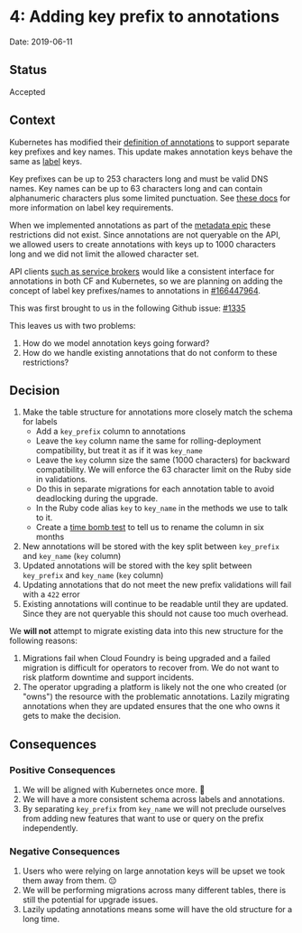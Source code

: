 4: Adding key prefix to annotations
================================

Date: 2019-06-11

Status
------

Accepted


Context
-------

Kubernetes has modified their [definition of annotations](https://kubernetes.io/docs/concepts/overview/working-with-objects/annotations/) to support separate key prefixes and key names.
This update makes annotation keys behave the same as [label](https://kubernetes.io/docs/concepts/overview/working-with-objects/labels/) keys.

Key prefixes can be up to 253 characters long and must be valid DNS names.
Key names can be up to 63 characters long and can contain alphanumeric characters plus some limited punctuation.
See [these docs](http://v3-apidocs.cloudfoundry.org/version/3.72.0/index.html#labels-and-selectors) for more information on label key requirements.

When we implemented annotations as part of the [metadata epic](https://www.pivotaltracker.com/epic/show/4124692) these restrictions did not exist.
Since annotations are not queryable on the API, we allowed users to create annotations with keys up to 1000 characters long and we did not limit the allowed character set.

API clients [such as service brokers](https://github.com/openservicebrokerapi/servicebroker/issues/654) would like a consistent interface for annotations in both CF and Kubernetes,
so we are planning on adding the concept of label key prefixes/names to annotations in [#166447964](https://www.pivotaltracker.com/story/show/166447964).

This was first brought to us in the following Github issue: [#1335](https://github.com/cloudfoundry/cloud_controller_ng/issues/1335)

This leaves us with two problems:
1. How do we model annotation keys going forward?
2. How do we handle existing annotations that do not conform to these restrictions?

Decision
--------

1. Make the table structure for annotations more closely match the schema for labels
    * Add a `key_prefix` column to annotations
    * Leave the `key` column name the same for rolling-deployment compatibility, but treat it as if it was `key_name`
    * Leave the `key` column size the same (1000 characters) for backward compatibility. We will enforce the 63 character limit on the Ruby side in validations.
    * Do this in separate migrations for each annotation table to avoid deadlocking during the upgrade.
    * In the Ruby code alias `key` to `key_name` in the methods we use to talk to it.
    * Create a [time bomb test](https://github.com/cloudfoundry/cloud_controller_ng/blob/b6ba5196722728a221034aadad076646f43f5de3/spec/support/deprecation_helpers.rb) to tell us to rename the column in six months
1. New annotations will be stored with the key split between `key_prefix` and `key_name` (`key` column)
1. Updated annotations will be stored with the key split between `key_prefix` and `key_name` (`key` column)
1. Updating annotations that do not meet the new prefix validations will fail with a `422` error
1. Existing annotations will continue to be readable until they are updated. Since they are not queryable this should not cause too much overhead.

We **will not** attempt to migrate existing data into this new structure for the following reasons:

1. Migrations fail when Cloud Foundry is being upgraded and a failed migration is difficult for operators to recover from. We do not want to risk platform downtime and support incidents.
1. The operator upgrading a platform is likely not the one who created (or "owns") the resource with the problematic annotations. Lazily migrating annotations when they are updated ensures that the one who owns it gets to make the decision.

Consequences
------------

### Positive Consequences
1. We will be aligned with Kubernetes once more. 🙂
1. We will have a more consistent schema across labels and annotations.
1. By separating `key_prefix` from `key_name` we will not preclude ourselves from adding new features that want to use or query on the prefix independently.

### Negative Consequences
1. Users who were relying on large annotation keys will be upset we took them away from them. 😔
1. We will be performing migrations across many different tables, there is still the potential for upgrade issues.
1. Lazily updating annotations means some will have the old structure for a long time.
